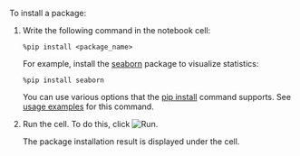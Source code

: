 To install a package:

1. Write the following command in the notebook cell:

   ```
   %pip install <package_name>
   ```

   For example, install the [seaborn](https://github.com/mwaskom/seaborn) package to visualize statistics:

   ```
   %pip install seaborn
   ```

   You can use various options that the [pip install](https://pip.pypa.io/en/stable/cli/pip_install/) command supports. See [usage examples](https://pip.pypa.io/en/stable/cli/pip_install/#pip-install-examples) for this command.
1. Run the cell. To do this, click ![Run](../../_assets/datasphere/jupyterlab/run.svg).

   The package installation result is displayed under the cell.
